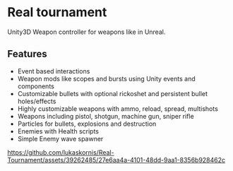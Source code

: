 # Real tournament
Unity3D Weapon controller for weapons like in Unreal.

## Features
- Event based interactions
- Weapon mods like scopes and bursts using Unity events and components
- Customizable bullets with optional rickoshet and persistent bullet holes/effects
- Highly customizable weapons with ammo, reload, spread, multishots
- Weapons including pistol, shotgun, machine gun, sniper rifle
- Particles for bullets, explosions and destruction
- Enemies with Health scripts
- Simple Enemy wave spawner



https://github.com/lukaskornis/Real-Tournament/assets/39262485/27e6aa4a-4101-48dd-9aa1-8356b928462c

